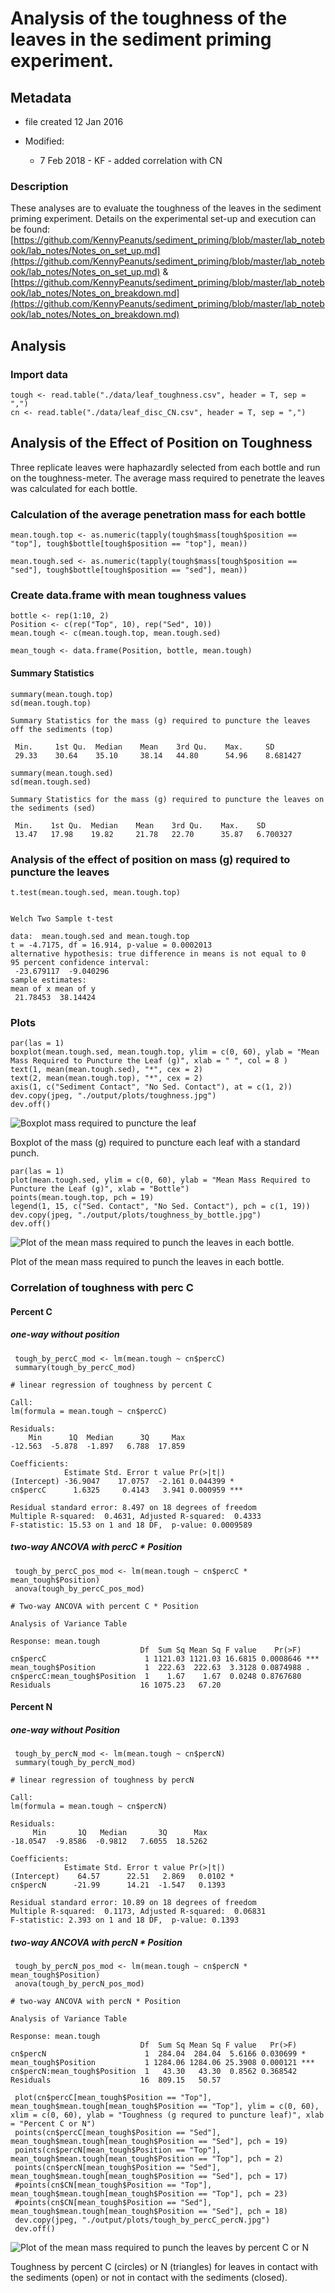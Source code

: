 # Analysis of the toughness of the leaves in the sediment priming experiment.

## Metadata

* file created 12 Jan 2016

* Modified:
  * 7 Feb 2018 - KF - added correlation with CN

### Description

These analyses are to evaluate the toughness of the leaves in the sediment priming experiment. Details on the experimental set-up and execution can be found: [https://github.com/KennyPeanuts/sediment_priming/blob/master/lab_notebook/lab_notes/Notes_on_set_up.md](https://github.com/KennyPeanuts/sediment_priming/blob/master/lab_notebook/lab_notes/Notes_on_set_up.md) & [https://github.com/KennyPeanuts/sediment_priming/blob/master/lab_notebook/lab_notes/Notes_on_breakdown.md](https://github.com/KennyPeanuts/sediment_priming/blob/master/lab_notebook/lab_notes/Notes_on_breakdown.md)

## Analysis

### Import data

    tough <- read.table("./data/leaf_toughness.csv", header = T, sep = ",")
    cn <- read.table("./data/leaf_disc_CN.csv", header = T, sep = ",")

## Analysis of the Effect of Position on Toughness

Three replicate leaves were haphazardly selected from each bottle and run on the toughness-meter.  The average mass required to penetrate the leaves was calculated for each bottle.

### Calculation of the average penetration mass for each bottle

    mean.tough.top <- as.numeric(tapply(tough$mass[tough$position == "top"], tough$bottle[tough$position == "top"], mean))

    mean.tough.sed <- as.numeric(tapply(tough$mass[tough$position == "sed"], tough$bottle[tough$position == "sed"], mean))

### Create data.frame with mean toughness values

    bottle <- rep(1:10, 2)
    Position <- c(rep("Top", 10), rep("Sed", 10))
    mean.tough <- c(mean.tough.top, mean.tough.sed)

    mean_tough <- data.frame(Position, bottle, mean.tough)

#### Summary Statistics

    summary(mean.tough.top)
    sd(mean.tough.top)

~~~~
Summary Statistics for the mass (g) required to puncture the leaves off the sediments (top)

 Min.     1st Qu.  Median    Mean    3rd Qu.    Max.     SD
 29.33    30.64    35.10     38.14   44.80      54.96    8.681427

~~~~

    summary(mean.tough.sed)
    sd(mean.tough.sed)

~~~~
Summary Statistics for the mass (g) required to puncture the leaves on the sediments (sed)

 Min.    1st Qu.  Median    Mean    3rd Qu.    Max.    SD 
 13.47   17.98    19.82     21.78   22.70      35.87   6.700327

~~~~

### Analysis of the effect of position on mass (g) required to puncture the leaves
 
    t.test(mean.tough.sed, mean.tough.top)

~~~~

Welch Two Sample t-test

data:  mean.tough.sed and mean.tough.top
t = -4.7175, df = 16.914, p-value = 0.0002013
alternative hypothesis: true difference in means is not equal to 0
95 percent confidence interval:
 -23.679117  -9.040296
sample estimates:
mean of x mean of y 
 21.78453  38.14424 

~~~~
 
### Plots
 
    par(las = 1)
    boxplot(mean.tough.sed, mean.tough.top, ylim = c(0, 60), ylab = "Mean Mass Required to Puncture the Leaf (g)", xlab = " ", col = 8 )
    text(1, mean(mean.tough.sed), "*", cex = 2)
    text(2, mean(mean.tough.top), "*", cex = 2)
    axis(1, c("Sediment Contact", "No Sed. Contact"), at = c(1, 2))
    dev.copy(jpeg, "./output/plots/toughness.jpg")
    dev.off()

![Boxplot mass required to puncture the leaf](../output/plots/toughness.jpg)

Boxplot of the mass (g) required to puncture each leaf with a standard punch.

    par(las = 1)
    plot(mean.tough.sed, ylim = c(0, 60), ylab = "Mean Mass Required to Puncture the Leaf (g)", xlab = "Bottle")
    points(mean.tough.top, pch = 19)
    legend(1, 15, c("Sed. Contact", "No Sed. Contact"), pch = c(1, 19))
    dev.copy(jpeg, "./output/plots/toughness_by_bottle.jpg")
    dev.off()

![Plot of the mean mass required to punch the leaves in each bottle.](../output/plots/toughness_by_bottle.jpg)

Plot of the mean mass required to punch the leaves in each bottle.

### Correlation of toughness with perc C
#### Percent C
##### one-way without position 

     tough_by_percC_mod <- lm(mean.tough ~ cn$percC)
     summary(tough_by_percC_mod)

~~~~
# linear regression of toughness by percent C
 
Call:
lm(formula = mean.tough ~ cn$percC)

Residuals:
    Min      1Q  Median      3Q     Max 
-12.563  -5.878  -1.897   6.788  17.859 

Coefficients:
            Estimate Std. Error t value Pr(>|t|)    
(Intercept) -36.9047    17.0757  -2.161 0.044399 *  
cn$percC      1.6325     0.4143   3.941 0.000959 ***

Residual standard error: 8.497 on 18 degrees of freedom
Multiple R-squared:  0.4631, Adjusted R-squared:  0.4333 
F-statistic: 15.53 on 1 and 18 DF,  p-value: 0.0009589

~~~~

##### two-way ANCOVA with percC * Position
 
     tough_by_percC_pos_mod <- lm(mean.tough ~ cn$percC * mean_tough$Position)
     anova(tough_by_percC_pos_mod)

~~~~
# Two-way ANCOVA with percent C * Position
 
Analysis of Variance Table

Response: mean.tough
                             Df  Sum Sq Mean Sq F value    Pr(>F)    
cn$percC                      1 1121.03 1121.03 16.6815 0.0008646 ***
mean_tough$Position           1  222.63  222.63  3.3128 0.0874988 .  
cn$percC:mean_tough$Position  1    1.67    1.67  0.0248 0.8767680    
Residuals                    16 1075.23   67.20       

~~~~

#### Percent N
##### one-way without Position

     tough_by_percN_mod <- lm(mean.tough ~ cn$percN)
     summary(tough_by_percN_mod)

~~~~
# linear regression of toughness by percN  

Call:
lm(formula = mean.tough ~ cn$percN)

Residuals:
     Min       1Q   Median       3Q      Max 
-18.0547  -9.8586  -0.9812   7.6055  18.5262 

Coefficients:
            Estimate Std. Error t value Pr(>|t|)  
(Intercept)    64.57      22.51   2.869   0.0102 *
cn$percN      -21.99      14.21  -1.547   0.1393  

Residual standard error: 10.89 on 18 degrees of freedom
Multiple R-squared:  0.1173, Adjusted R-squared:  0.06831 
F-statistic: 2.393 on 1 and 18 DF,  p-value: 0.1393

~~~~
 
##### two-way ANCOVA with percN * Position
 
     tough_by_percN_pos_mod <- lm(mean.tough ~ cn$percN * mean_tough$Position)
     anova(tough_by_percN_pos_mod)

~~~~
# two-way ANCOVA with percN * Position
 
Analysis of Variance Table

Response: mean.tough
                             Df  Sum Sq Mean Sq F value   Pr(>F)    
cn$percN                      1  284.04  284.04  5.6166 0.030699 *  
mean_tough$Position           1 1284.06 1284.06 25.3908 0.000121 ***
cn$percN:mean_tough$Position  1   43.30   43.30  0.8562 0.368542    
Residuals                    16  809.15   50.57     

~~~~
     plot(cn$percC[mean_tough$Position == "Top"], mean_tough$mean.tough[mean_tough$Position == "Top"], ylim = c(0, 60), xlim = c(0, 60), ylab = "Toughness (g requred to puncture leaf)", xlab = "Percent C or N")
     points(cn$percC[mean_tough$Position == "Sed"], mean_tough$mean.tough[mean_tough$Position == "Sed"], pch = 19)
     points(cn$percN[mean_tough$Position == "Top"], mean_tough$mean.tough[mean_tough$Position == "Top"], pch = 2)
     points(cn$percN[mean_tough$Position == "Sed"], mean_tough$mean.tough[mean_tough$Position == "Sed"], pch = 17)
     #points(cn$CN[mean_tough$Position == "Top"], mean_tough$mean.tough[mean_tough$Position == "Top"], pch = 23)
     #points(cn$CN[mean_tough$Position == "Sed"], mean_tough$mean.tough[mean_tough$Position == "Sed"], pch = 18)
     dev.copy(jpeg, "./output/plots/tough_by_percC_percN.jpg")
     dev.off()


![Plot of the mean mass required to punch the leaves by percent C or N](../output/plots/tough_by_percC_percN.jpg)

Toughness by percent C (circles) or N (triangles) for leaves in contact with the sediments (open) or not in contact with the sediments (closed).